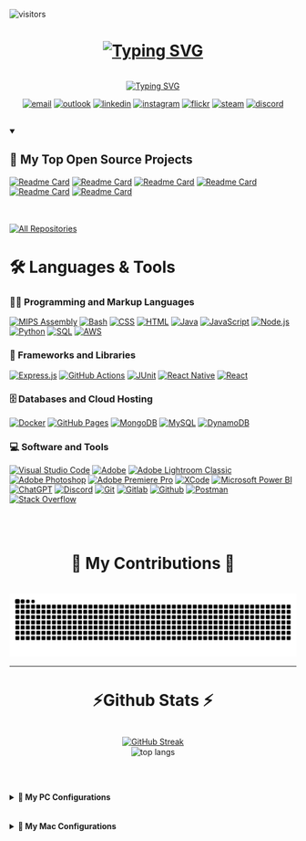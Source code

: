 ![visitors](https://visitor-badge.laobi.icu/badge?page_id=RidwanSiddique.RidwanSiddique)

<h1 align="center">
    <a href="https://git.io/typing-svg"><img src="https://readme-typing-svg.herokuapp.com?font=Rubik+Glitch&size=60&duration=3500&pause=1500&color=2622CC&background=063AFF00&center=true&random=false&width=1000&height=100&lines=Hello+ENTHUSIASTS!+;I'm+Ridwan+Siddique" alt="Typing SVG" /></a>
</h1>

<br/>
<div align="center">
 <a href="https://git.io/typing-svg"><img src="https://readme-typing-svg.herokuapp.com?font=Bungee+Spice&size=35&duration=3500&pause=1500&color=2622CC&background=063AFF00&center=true&repeat=false&random=false&width=500&height=100&lines=Find+Me+On" alt="Typing SVG" /></a>
  
<p align="center">
  <a href="mailto:rsiddique244@gmail.com"><img src="https://img.icons8.com/color/96/000000/gmail.png" alt="email"/></a>
  <a href="mailto:ridwan.siddique@usask.ca"><img src="https://img.icons8.com/color/96/000000/outlook-calendar.png" alt="outlook"/></a>
  <a href="https://www.linkedin.com/in/ridwan-siddique-8525311ab"><img src="https://img.icons8.com/color/96/000000/linkedin.png" alt="linkedin"/></a>
  <a href="https://www.instagram.com/ridwan__siddique"><img src="https://img.icons8.com/color/96/000000/instagram-new.png" alt="instagram"/></a>
  <a href="https://flickr.com/photos/ridwansiddique/"><img src="https://img.icons8.com/color/96/000000/flickr.png" alt="flickr"/></a>
  <a href="https://steamcommunity.com/id/astrolyth/"><img src="https://img.icons8.com/fluent/96/000000/steam.png" alt="steam"/></a>
  <a href="https://discordapp.com/users/247579286633054208"><img src="https://img.icons8.com/color/96/000000/discord-logo.png" alt="discord"/></a>
</p>
<br>
</div>

<details open> 
 
  <summary><h2>📘 My Top Open Source Projects</h2></summary>

[![Readme Card](https://github-readme-stats.vercel.app/api/pin/?username=RidwanSiddique&repo=SportSync&description_lines_count=2&theme=github_dark)](https://github.com/RidwanSiddique/SportSync)
[![Readme Card](https://github-readme-stats.vercel.app/api/pin/?username=RidwanSiddique&repo=SnakeGameAgent&description_lines_count=2&theme=github_dark)](https://github.com/RidwanSiddique/SnakeGameAgent)
[![Readme Card](https://github-readme-stats.vercel.app/api/pin/?username=RidwanSiddique&repo=ProgramIT&description_lines_count=2&theme=github_dark)](https://github.com/RidwanSiddique/ProgramIT)
[![Readme Card](https://github-readme-stats.vercel.app/api/pin/?username=RidwanSiddique&repo=DynamicProgramming&description_lines_count=2&theme=github_dark)](https://github.com/RidwanSiddique/DynamicProgramming)
[![Readme Card](https://github-readme-stats.vercel.app/api/pin/?username=RidwanSiddique&repo=Small-Business-Cisco-Packet-Tracer&description_lines_count=2&theme=github_dark)](https://github.com/RidwanSiddique/Small-Business-Cisco-Packet-Tracer)
[![Readme Card](https://github-readme-stats.vercel.app/api/pin/?username=RidwanSiddique&repo=AWS-Expense-Tracker&description_lines_count=2&theme=github_dark)](https://github.com/RidwanSiddique/AWS-Expense-Tracker)




<br/> <br/>
<a href="https://github.com/RidwanSiddique?tab=repositories&sort=stargazers"><img alt="All Repositories" title="All Repositories" src="https://custom-icon-badges.demolab.com/badge/-Click%20Here%20For%20All%20My%20Repos-1F222E?style=for-the-badge&logoColor=white&logo=repo"/></a>
<div> 
  <h1>🛠️ Languages & Tools</h1>
  <!-- Some badges are from https://github.com/Ileriayo/markdown-badges -->

  <h3>👨‍💻 Programming and Markup Languages</h3>

  <p>
      <a href="https://github.com/search?q=user%3ARidwanSiddique+language%3Aassembly"><img alt="MIPS Assembly" src="https://custom-icon-badges.demolab.com/badge/Assembly-525252.svg?logo=asm-hex&logoColor=white"></a>
      <a href="https://github.com/search?q=user%3ARidwanSiddique+language%3Abash"><img alt="Bash" src="https://img.shields.io/badge/Bash-121011.svg?logo=gnu-bash&logoColor=white"></a>
      <a href="https://github.com/search?q=user%3ARidwanSiddique+language%3Acss"><img alt="CSS" src="https://img.shields.io/badge/CSS-1572B6.svg?logo=css3&logoColor=white"></a>
      <a href="https://github.com/search?q=user%3ARidwanSiddique+language%3Ahtml"><img alt="HTML" src="https://img.shields.io/badge/HTML-E34F26.svg?logo=html5&logoColor=white"></a>
      <a href="https://github.com/search?q=user%3ARidwanSiddique+language%3Ajava"><img alt="Java" src="https://custom-icon-badges.demolab.com/badge/Java-007396.svg?logo=java&logoColor=white"></a>
      <a href="https://github.com/search?q=user%3ARidwanSiddique+language%3Ajavascript"><img alt="JavaScript" src="https://img.shields.io/badge/JavaScript-F7DF1E.svg?logo=javascript&logoColor=black"></a>
      <a href="https://github.com/search?q=user%3ARidwanSiddique+language%3Ajavascript"><img alt="Node.js" src="https://img.shields.io/badge/Node.js-43853D.svg?logo=node.js&logoColor=white"></a>
      <a href="https://github.com/search?q=user%3ARidwanSiddique+language%3Apython"><img alt="Python" src="https://img.shields.io/badge/Python-14354C.svg?logo=python&logoColor=white"></a>
      <a href="https://github.com/search?q=user%3ARidwanSiddique+language%3Asql"><img alt="SQL" src="https://custom-icon-badges.demolab.com/badge/SQL-025E8C.svg?logo=database&logoColor=white"></a>
      <a href="https://github.com/search?q=user%3ARidwanSiddique+language%3Ajaws"><img alt="AWS" src="https://img.shields.io/badge/AWS-%23FF9900.svg?logo=amazon-aws&logoColor=white)"></a>
  </p>

  <h3>🧰 Frameworks and Libraries</h3>

  <p>
      <a href="#"><img alt="Express.js" src="https://img.shields.io/badge/Express.js-404d59.svg?logo=express&logoColor=white"></a>
      <a href="#"><img alt="GitHub Actions" src="https://img.shields.io/badge/GitHub%20Actions-2671E5.svg?logo=github%20actions&logoColor=white"></a>
      <a href="#"><img alt="JUnit" src="https://custom-icon-badges.demolab.com/badge/JUnit-25A162.svg?logo=check-circle&logoColor=white"></a>
      <a href="#"><img alt="React Native" src="https://img.shields.io/badge/React_Native-%2320232a.svg?&logo=react&logoColor=%2361DAFB"></a>
      <a href="#"><img alt="React" src="https://img.shields.io/badge/React-20232a.svg?logo=react&logoColor=%2361DAFB"></a>
  </p>

  <h3>🗄️ Databases and Cloud Hosting</h3>

  <p>
      <a href="#"><img alt="Docker" src="https://img.shields.io/badge/docker-%230db7ed.svg?&logo=docker&logoColor=white"></a>
      <a href="#"><img alt="GitHub Pages" src="https://img.shields.io/badge/GitHub%20Pages-327FC7.svg?logo=github&logoColor=white"></a>
      <a href="#"><img alt="MongoDB" src ="https://img.shields.io/badge/MongoDB-4ea94b.svg?logo=mongodb&logoColor=white"></a>
      <a href="#"><img alt="MySQL" src="https://img.shields.io/badge/MySQL-00f.svg?logo=mysql&logoColor=white"></a>
      <a href="#"><img alt="DynamoDB" src="https://img.shields.io/badge/Amazon%20DynamoDB-4053D6?&logo=Amazon%20DynamoDB&logoColor=white)"></a>
  </p>

  <h3>💻 Software and Tools</h3>

  <p>
      <a href="#"><img alt="Visual Studio Code" src="https://img.shields.io/badge/Visual%20Studio%20Code-0078d7.svg?logo=visual-studio-code&logoColor=white"></a>
      <a href="#"><img alt="Adobe" src="https://img.shields.io/badge/Adobe-FF0000.svg?logo=adobe&logoColor=white"></a>
      <a href="#"><img alt="Adobe Lightroom Classic" src="https://img.shields.io/badge/Adobe%20Lightroom%20Classic-31A8FF.svg?logo=Adobe%20Lightroom%20Classic&logoColor=white"></a>
      <a href="#"><img alt="Adobe Photoshop" src="https://img.shields.io/badge/Adobe%20Photoshop-%2331A8FF.svg?&logo=adobe%20photoshop&logoColor=white"></a>
      <a href="#"><img alt="Adobe Premiere Pro" src="https://img.shields.io/badge/Adobe%20Premiere%20Pro-9999FF.svg?&logo=Adobe%20Premiere%20Pro&logoColor=white"></a>
      <a href="#"><img alt="XCode" src="https://img.shields.io/badge/XCode-007ACC?&logo=Xcode&logoColor=white"></a>
      <a href="#"><img alt="Microsoft Power BI" src="https://img.shields.io/badge/power_bi-F2C811?&logo=powerbi&logoColor=black"></a>
      <a href="#"><img alt="ChatGPT" src="https://img.shields.io/badge/ChatGPT-74aa9c?&logo=openai&logoColor=white"></a>
      <a href="#"><img alt="Discord" src="https://img.shields.io/badge/-Discord-5865F2.svg?logo=discord&logoColor=white"></a>
      <a href="#"><img alt="Git" src="https://img.shields.io/badge/Git-F05033.svg?logo=git&logoColor=white"></a>
      <a href="#"><img alt="Gitlab" src="https://img.shields.io/badge/gitlab-%23181717.svg?&logo=gitlab&logoColor=white"></a>
      <a href="#"><img alt="Github" src="https://img.shields.io/badge/github-%23121011.svg?&logo=github&logoColor=white"></a>
      <a href="#"><img alt="Postman" src="https://img.shields.io/badge/Postman-FF6C37?logo=postman&logoColor=white"></a>
      <a href="#"><img alt="Stack Overflow" src="https://img.shields.io/badge/-Stack%20Overflow-FE7A16?logo=stack-overflow&logoColor=white"></a>
      
  </p>
</div>
<br/> <br/>

<div align="center">
  <h1>🐍 My Contributions 🐍</h1>
  <br>
  <img alt="snake eating my contributions" src="https://raw.githubusercontent.com/RidwanSiddique/RidwanSiddique/output/github-contribution-grid-snake.svg" />
  
  <br/>
</div>

<hr/>

<h1 align="center">⚡Github Stats ⚡</h1>
<br>
<div align=center>
  <a href="https://git.io/streak-stats"><img src="https://streak-stats.demolab.com?user=RidwanSiddique&theme=tokyonight&hide_border=true" alt="GitHub Streak" /></a> <br/>
  <img width=325 align="center" src="https://github-readme-stats.vercel.app/api/top-langs/?username=RidwanSiddique&hide=HTML&langs_count=8&layout=compact&theme=react&border_radius=10&size_weight=0.5&count_weight=0.5&exclude_repo=github-readme-stats" alt="top langs" />
</div>

<br/><br/>


<details>
  <summary><strong>🚀 My PC Configurations</strong></summary>

  ## PC Specifications

  ### Operating System
  - **OS:** Windows 11 Home

  ### Processor
  - **CPU:** Intel Core i5-12400F @ 2.50GHz
  - **Cooler:** Cooler Master Hyper 212 Black

  ### Graphics
  - **GPU:** NVIDIA GeForce RTX 3080
  - **VRAM:** 10GB GDDR6X

  ### Memory
  - **RAM:** 32GB Corsair Vengeance RGB Pro DDR4 @ 3000MHz

  ### Storage
  - **SSD:** 1TB Samsung 970 EVO Plus NVMe SSD
  - **SSD2:** Crucial P3 Plus 4TB PCIe Gen4 3D NAND NVMe M.2 SSD

  ### Motherboard
  - **Motherboard:** Asrock B660 Pro RS

  ### Peripherals
  - **Monitor:** LG UltraGear 27" 1440p 165Hz G-SYNC
  - **Keyboard:** Feker IK75 Pro 75% Custom Keyboard.
  - **Switch:** Akko CS Piano (Tactile) + Akko Lavender V3 Pro (Tactile)
  - **Keycaps:** GMK Clone Rome OEM Profile
  - **Mouse:** Logitech G Pro X Superlight (Black)
  - **Headset:** Sennheiser GSP300
</details>
<br/> <br/>
<details>
  <summary><strong>🚀 My Mac Configurations</strong></summary>

  ## Mac Specifications

  ### Operating System
  - **OS:** MacOS 14 Sonoma

  ### Processor
  - **CPU:** Apple M2

  ### Graphics
  - **GPU:** Apple M2 Integrated

  ### Memory
  - **RAM:** 16GB LPDDR4X

  ### Storage
  - **SSD:** 512GB NVMe SSD

  ### Peripherals
  - **Monitor:** LG UltraGear 27" 1440p 165Hz G-SYNC
  - **Keyboard:** Epomaker TH66 Pro 65% Custom Keyboard.
  - **Switch:** Gateron Black Pro 3.0 (linear)
  - **KeyCaps:** PBT Keycaps in MDA Profile & Dye-sub Technique
  - **Mouse:** MX Master

</details>





